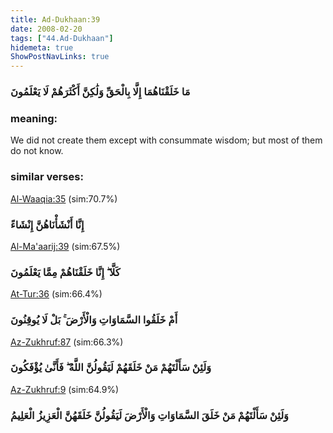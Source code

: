 ```yaml
---
title: Ad-Dukhaan:39
date: 2008-02-20
tags: ["44.Ad-Dukhaan"]
hidemeta: true 
ShowPostNavLinks: true 
---
```

### مَا خَلَقْنَاهُمَا إِلَّا بِالْحَقِّ وَلَٰكِنَّ أَكْثَرَهُمْ لَا يَعْلَمُونَ
### meaning: 
We did not create them except with consummate wisdom; but most of them do not know.
### similar verses: 

[Al-Waaqia:35](/56/35) (sim:70.7%)

### إِنَّا أَنْشَأْنَاهُنَّ إِنْشَاءً

[Al-Ma'aarij:39](/70/39) (sim:67.5%)

### كَلَّا ۖ إِنَّا خَلَقْنَاهُمْ مِمَّا يَعْلَمُونَ

[At-Tur:36](/52/36) (sim:66.4%)

### أَمْ خَلَقُوا السَّمَاوَاتِ وَالْأَرْضَ ۚ بَلْ لَا يُوقِنُونَ

[Az-Zukhruf:87](/43/87) (sim:66.3%)

### وَلَئِنْ سَأَلْتَهُمْ مَنْ خَلَقَهُمْ لَيَقُولُنَّ اللَّهُ ۖ فَأَنَّىٰ يُؤْفَكُونَ

[Az-Zukhruf:9](/43/9) (sim:64.9%)

### وَلَئِنْ سَأَلْتَهُمْ مَنْ خَلَقَ السَّمَاوَاتِ وَالْأَرْضَ لَيَقُولُنَّ خَلَقَهُنَّ الْعَزِيزُ الْعَلِيمُ
